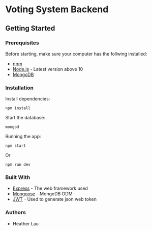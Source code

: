 # Voting System Backend

## Getting Started
### Prerequisites

Before starting, make sure your computer has the follwing installed:

* [npm](https://www.npmjs.com/get-npm/)
* [Node.js](https://nodejs.org/) - Latest version above 10
* [MongoDB](https://www.mongodb.com/)

### Installation

Install dependencies:
```
npm install
```

Start the database:
```
mongod
```

Running the app:
```
npm start
```
Or
```
npm run dev
```

### Built With
* [Express](https://expressjs.com/) - The web framework used
* [Mongoose](https://mongoosejs.com/) - MongoDB ODM
* [JWT](https://jwt.io/) - Used to generate json web token

### Authors
* Heather Lau
